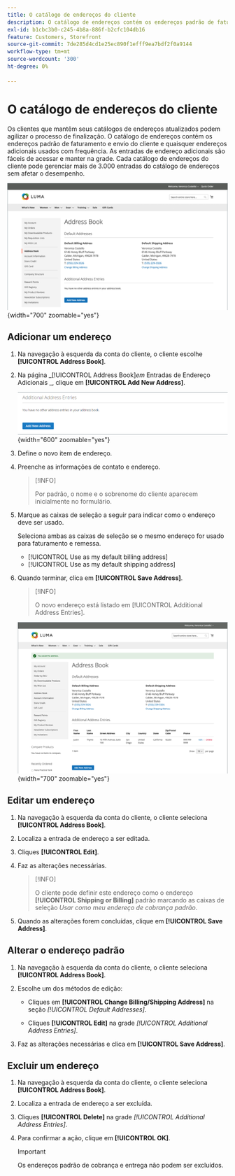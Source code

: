 ```yaml
---
title: O catálogo de endereços do cliente
description: O catálogo de endereços contém os endereços padrão de faturamento e envio do cliente e quaisquer endereços adicionais usados com frequência.
exl-id: b1cbc3b0-c245-4b8a-886f-b2cfc104db16
feature: Customers, Storefront
source-git-commit: 7de285d4cd1e25ec890f1efff9ea7bdf2f0a9144
workflow-type: tm+mt
source-wordcount: '300'
ht-degree: 0%

---
```


# O catálogo de endereços do cliente

Os clientes que mantêm seus catálogos de endereços atualizados podem agilizar o processo de finalização. O catálogo de endereços contém os endereços padrão de faturamento e envio do cliente e quaisquer endereços adicionais usados com frequência. As entradas de endereço adicionais são fáceis de acessar e manter na grade. Cada catálogo de endereços do cliente pode gerenciar mais de 3.000 entradas do catálogo de endereços sem afetar o desempenho.

![Catálogo de Endereços](assets/customer-account-dashboard-address-book.png){width="700" zoomable="yes"}

## Adicionar um endereço

1. Na navegação à esquerda da conta do cliente, o cliente escolhe **[!UICONTROL Address Book]**.

1. Na página _[!UICONTROL Address Book]_em_ Entradas de Endereço Adicionais _, clique em **[!UICONTROL Add New Address]**.

   ![Adicionar novo endereço](assets/add-new-address.png){width="600" zoomable="yes"}

1. Define o novo item de endereço.

1. Preenche as informações de contato e endereço.

   >[!INFO]
   >
   >Por padrão, o nome e o sobrenome do cliente aparecem inicialmente no formulário.

1. Marque as caixas de seleção a seguir para indicar como o endereço deve ser usado.

   Seleciona ambas as caixas de seleção se o mesmo endereço for usado para faturamento e remessa.

   * [!UICONTROL Use as my default billing address]
   * [!UICONTROL Use as my default shipping address]

1. Quando terminar, clica em **[!UICONTROL Save Address]**.

   >[!INFO]
   >
   >O novo endereço está listado em [!UICONTROL Additional Address Entries].

   ![Entradas de Endereço Adicionais](assets/customer-account-dashboard-address-saved.png){width="700" zoomable="yes"}

## Editar um endereço

1. Na navegação à esquerda da conta do cliente, o cliente seleciona **[!UICONTROL Address Book]**.

1. Localiza a entrada de endereço a ser editada.

1. Cliques **[!UICONTROL Edit]**.

1. Faz as alterações necessárias.

   >[!INFO]
   >
   >O cliente pode definir este endereço como o endereço **[!UICONTROL Shipping or Billing]** padrão marcando as caixas de seleção _Usar como meu endereço de cobrança padrão_.

1. Quando as alterações forem concluídas, clique em **[!UICONTROL Save Address]**.

## Alterar o endereço padrão

1. Na navegação à esquerda da conta do cliente, o cliente seleciona **[!UICONTROL Address Book]**.

1. Escolhe um dos métodos de edição:

   * Cliques em **[!UICONTROL Change Billing/Shipping Address]** na seção _[!UICONTROL Default Addresses]_.

   * Cliques **[!UICONTROL Edit]** na grade _[!UICONTROL Additional Address Entries]_.

1. Faz as alterações necessárias e clica em **[!UICONTROL Save Address]**.

## Excluir um endereço

1. Na navegação à esquerda da conta do cliente, o cliente seleciona **[!UICONTROL Address Book]**.

1. Localiza a entrada de endereço a ser excluída.

1. Cliques **[!UICONTROL Delete]** na grade _[!UICONTROL Additional Address Entries]_.

1. Para confirmar a ação, clique em **[!UICONTROL OK]**.

   >[!IMPORTANT]
   >
   >Os endereços padrão de cobrança e entrega não podem ser excluídos.
